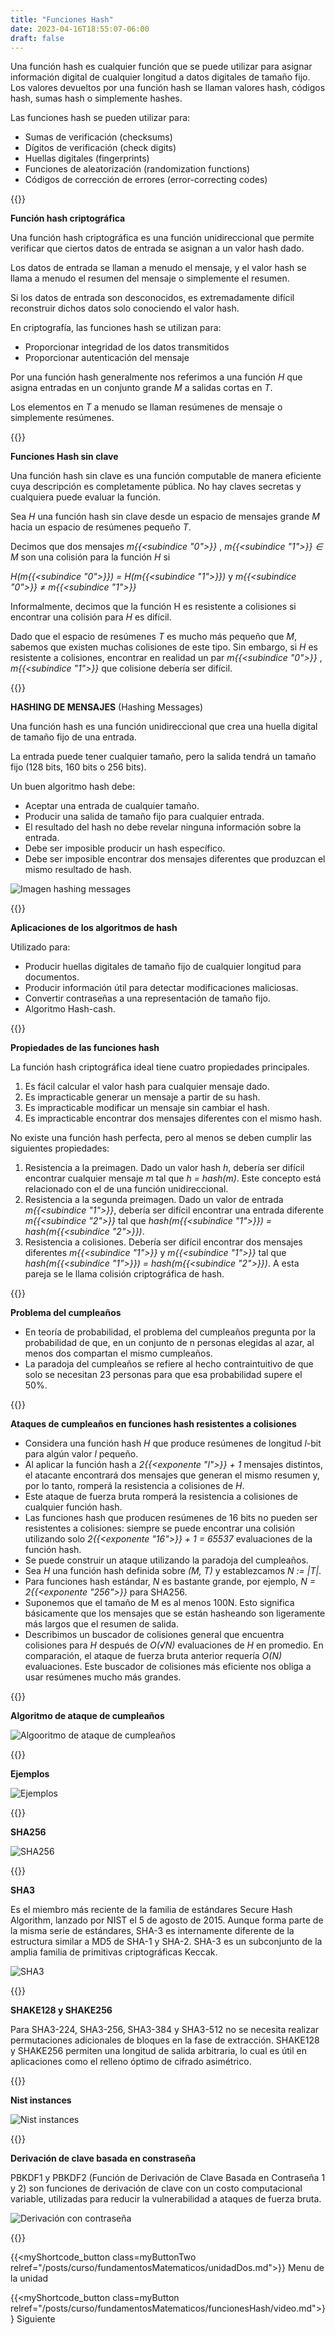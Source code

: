 ```yaml
---
title: "Funciones Hash"
date: 2023-04-16T18:55:07-06:00
draft: false
---
```


Una función hash es cualquier función que se puede utilizar para asignar información digital de cualquier longitud a datos digitales de tamaño fijo. Los valores devueltos por una función hash se llaman valores hash, códigos hash, sumas hash o simplemente hashes.

Las funciones hash se pueden utilizar para:

- Sumas de verificación (checksums)
- Dígitos de verificación (check digits)
- Huellas digitales (fingerprints)
- Funciones de aleatorización (randomization functions)
- Códigos de corrección de errores (error-correcting codes)

{{<salto>}}

**Función hash criptográfica**

Una función hash criptográfica es una función unidireccional que permite verificar que ciertos datos de entrada se asignan a un valor hash dado.

Los datos de entrada se llaman a menudo el mensaje, y el valor hash se llama a menudo el resumen del mensaje o simplemente el resumen.

Si los datos de entrada son desconocidos, es extremadamente difícil reconstruir dichos datos solo conociendo el valor hash.

En criptografía, las funciones hash se utilizan para:

- Proporcionar integridad de los datos transmitidos
- Proporcionar autenticación del mensaje

Por una función hash generalmente nos referimos a una función _H_ que asigna entradas en un conjunto grande _M_ a salidas cortas en _T_.

Los elementos en _T_ a menudo se llaman resúmenes de mensaje o simplemente resúmenes.

{{<salto>}}

**Funciones Hash sin clave**

Una función hash sin clave es una función computable de manera eficiente cuya descripción es completamente pública. No hay claves secretas y cualquiera puede evaluar la función.

Sea _H_ una función hash sin clave desde un espacio de mensajes grande _M_ hacia un espacio de resúmenes pequeño _T_.

Decimos que dos mensajes _m{{<subindice "0">}}_ , _m{{<subindice "1">}} ∈ M_ son una colisión para la función _H_ si

_H(m{{<subindice "0">}}) = H(m{{<subindice "1">}})_ y _m{{<subindice "0">}} ≠ m{{<subindice "1">}}_

Informalmente, decimos que la función H es resistente a colisiones si encontrar una colisión para _H_ es difícil.

Dado que el espacio de resúmenes _T_ es mucho más pequeño que _M_, sabemos que existen muchas colisiones de este tipo. Sin embargo, si _H_ es resistente a colisiones, encontrar en realidad un par _m{{<subindice "0">}}_ , _m{{<subindice "1">}}_ que colisione debería ser difícil.

{{<salto>}}

**HASHING DE MENSAJES** (Hashing Messages)

Una función hash es una función unidireccional que crea una huella digital de tamaño fijo de una entrada.

La entrada puede tener cualquier tamaño, pero la salida tendrá un tamaño fijo (128 bits, 160 bits o 256 bits).

Un buen algoritmo hash debe:

- Aceptar una entrada de cualquier tamaño.
- Producir una salida de tamaño fijo para cualquier entrada.
- El resultado del hash no debe revelar ninguna información sobre la entrada.
- Debe ser imposible producir un hash específico.
- Debe ser imposible encontrar dos mensajes diferentes que produzcan el mismo resultado de hash.

![Imagen hashing messages](/posts/curso/img/fundamentos_funcionesHash/hashing_messages.png#center)

{{<salto>}}

**Aplicaciones de los algoritmos de hash**

Utilizado para:

- Producir huellas digitales de tamaño fijo de cualquier longitud para documentos.
- Producir información útil para detectar modificaciones maliciosas.
- Convertir contraseñas a una representación de tamaño fijo.
- Algoritmo Hash-cash.

{{<salto>}}

**Propiedades de las funciones hash**

La función hash criptográfica ideal tiene cuatro propiedades principales.

1. Es fácil calcular el valor hash para cualquier mensaje dado.
2. Es impracticable generar un mensaje a partir de su hash.
3. Es impracticable modificar un mensaje sin cambiar el hash.
4. Es impracticable encontrar dos mensajes diferentes con el mismo hash.

No existe una función hash perfecta, pero al menos se deben cumplir las siguientes propiedades:

1. Resistencia a la preimagen. Dado un valor hash _h_, debería ser difícil encontrar cualquier mensaje _m_ tal que _h = hash(m)_. Este concepto está relacionado con el de una función unidireccional.
2. Resistencia a la segunda preimagen. Dado un valor de entrada _m{{<subindice "1">}}_, debería ser difícil encontrar una entrada diferente _m{{<subindice "2">}}_ tal que _hash(m{{<subindice "1">}}) = hash(m{{<subindice "2">}})_.
3. Resistencia a colisiones. Debería ser difícil encontrar dos mensajes diferentes _m{{<subindice "1">}}_ y _m{{<subindice "1">}}_ tal que _hash(m{{<subindice "1">}}) = hash(m{{<subindice "2">}})_. A esta pareja se le llama colisión criptográfica de hash.

{{<salto>}}

**Problema del cumpleaños**

- En teoría de probabilidad, el problema del cumpleaños pregunta por la probabilidad de que, en un conjunto de n personas elegidas al azar, al menos dos compartan el mismo cumpleaños.
- La paradoja del cumpleaños se refiere al hecho contraintuitivo de que solo se necesitan 23 personas para que esa probabilidad supere el 50%.

{{<salto>}}

**Ataques de cumpleaños en funciones hash resistentes a colisiones**

- Considera una función hash _H_ que produce resúmenes de longitud _l_-bit para algún valor _l_ pequeño.
- Al aplicar la función hash a _2{{<exponente "l">}} + 1_ mensajes distintos, el atacante encontrará dos mensajes que generan el mismo resumen y, por lo tanto, romperá la resistencia a colisiones de _H_.
- Este ataque de fuerza bruta romperá la resistencia a colisiones de cualquier función hash.
- Las funciones hash que producen resúmenes de 16 bits no pueden ser resistentes a colisiones: siempre se puede encontrar una colisión utilizando solo _2{{<exponente "16">}} + 1 = 65537_ evaluaciones de la función hash.
- Se puede construir un ataque utilizando la paradoja del cumpleaños.
- Sea _H_ una función hash definida sobre _(M, T)_ y establezcamos _N := |T|_.
- Para funciones hash estándar, _N_ es bastante grande, por ejemplo, _N = 2{{<exponente "256">}}_ para SHA256.
- Suponemos que el tamaño de M es al menos 100N. Esto significa básicamente que los mensajes que se están hasheando son ligeramente más largos que el resumen de salida.
- Describimos un buscador de colisiones general que encuentra colisiones para _H_ después de _O(√N)_ evaluaciones de _H_ en promedio. En comparación, el ataque de fuerza bruta anterior requería _O(N)_ evaluaciones. Este buscador de colisiones más eficiente nos obliga a usar resúmenes mucho más grandes.

{{<salto>}}

**Algoritmo de ataque de cumpleaños**

![Algooritmo de ataque de cumpleaños](/posts/curso/img/fundamentos_funcionesHash/algorithm_birthday_attack.png)

{{<salto>}}

**Ejemplos**

![Ejemplos](/posts/curso/img/fundamentos_funcionesHash/examples.png)

{{<salto>}}

**SHA256**

![SHA256](/posts/curso/img/fundamentos_funcionesHash/sha256.png)

{{<salto>}}

**SHA3**

Es el miembro más reciente de la familia de estándares Secure Hash Algorithm, lanzado por NIST el 5 de agosto de 2015. Aunque forma parte de la misma serie de estándares, SHA-3 es internamente diferente de la estructura similar a MD5 de SHA-1 y SHA-2. SHA-3 es un subconjunto de la amplia familia de primitivas criptográficas Keccak.

![SHA3](/posts/curso/img/fundamentos_funcionesHash/sha3.png)

{{<salto>}}

**SHAKE128 y SHAKE256**

Para SHA3-224, SHA3-256, SHA3-384 y SHA3-512 no se necesita realizar permutaciones adicionales de bloques en la fase de extracción. SHAKE128 y SHAKE256 permiten una longitud de salida arbitraria, lo cual es útil en aplicaciones como el relleno óptimo de cifrado asimétrico.

{{<salto>}}

**Nist instances**

![Nist instances](/posts/curso/img/fundamentos_funcionesHash/nist_instances.png)

{{<salto>}}

**Derivación de clave basada en constraseña**

PBKDF1 y PBKDF2 (Función de Derivación de Clave Basada en Contraseña 1 y 2) son funciones de derivación de clave con un costo computacional variable, utilizadas para reducir la vulnerabilidad a ataques de fuerza bruta.

![Derivación con contraseña](/posts/curso/img/fundamentos_funcionesHash/password.png)

{{<salto>}}

{{<myShortcode_button class=myButtonTwo relref="/posts/curso/fundamentosMatematicos/unidadDos.md">}} Menu de la unidad

{{<myShortcode_button class=myButton relref="/posts/curso/fundamentosMatematicos/funcionesHash/video.md">}} Siguiente